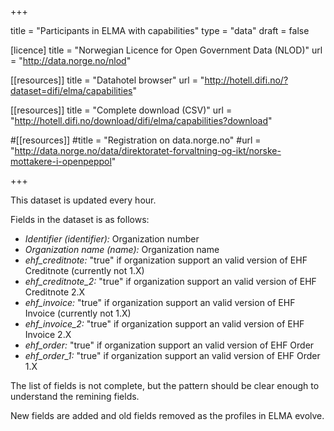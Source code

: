+++

title = "Participants in ELMA with capabilities"
type = "data"
draft = false

[licence]
title = "Norwegian Licence for Open Government Data (NLOD)"
url = "http://data.norge.no/nlod"

[[resources]]
title = "Datahotel browser"
url = "http://hotell.difi.no/?dataset=difi/elma/capabilities"

[[resources]]
title = "Complete download (CSV)"
url = "http://hotell.difi.no/download/difi/elma/capabilities?download"

#[[resources]]
#title = "Registration on data.norge.no"
#url = "http://data.norge.no/data/direktoratet-forvaltning-og-ikt/norske-mottakere-i-openpeppol"

+++

This dataset is updated every hour.

Fields in the dataset is as follows:

* *Identifier (identifier):* Organization number
* *Organization name (name):* Organization name
* *ehf_creditnote:* "true" if organization support an valid version of EHF Creditnote (currently not 1.X)
* *ehf_creditnote_2:* "true" if organization support an valid version of EHF Creditnote 2.X
* *ehf_invoice:* "true" if organization support an valid version of EHF Invoice (currently not 1.X)
* *ehf_invoice_2:* "true" if organization support an valid version of EHF Invoice 2.X
* *ehf_order:* "true" if organization support an valid version of EHF Order
* *ehf_order_1:* "true" if organization support an valid version of EHF Order 1.X

The list of fields is not complete, but the pattern should be clear enough to understand the remining fields.

New fields are added and old fields removed as the profiles in ELMA evolve.